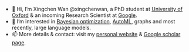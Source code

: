 - 👋 Hi, I’m Xingchen Wan @xingchenwan, a PhD student at [University of Oxford](https://ox.ac.uk) & an incoming Research Scientist at [Google](https://research.google).
- 👀 I’m interested in [Bayesian optimization](https://en.wikipedia.org/wiki/Bayesian_optimization), [AutoML](https://en.wikipedia.org/wiki/Automated_machine_learning), graphs and most recently, large language models.
- 📫 More details & contact: visit my [personal website](https://xingchen.one) & [Google scholar page](https://scholar.google.com/citations?user=6KkohssAAAAJ&hl=en&authuser=1).

<!---
xingchenwan/xingchenwan is a ✨ special ✨ repository because its `README.md` (this file) appears on your GitHub profile.
You can click the Preview link to take a look at your changes.
--->
